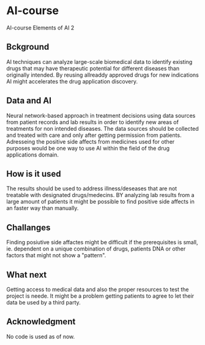 # AI-course
AI-course Elements of AI 2


## Bckground
AI techniques can analyze large-scale biomedical data to identify existing drugs that may have therapeutic potential for different diseases than originally intended. By reusing allreaddy approved drugs for new indications AI might accelerates the drug application discovery.

## Data and AI
Neural network-based approach in treatment decisions using data sources from patient records and lab results in order to identify new areas of treatments for non intended diseases. The data sources should be collected and treated with care and only after getting permission from patients. Adresseing the positive side affects from medicines used for other purposes would be one way to use AI within the field of the drug applications domain.

## How is it used
The results should be used to address illness/deseases that are not treatable with designated drugs/medecins. BY analyzing lab results from a large amount of patients it might be possible to find positive side affects in an faster way than manually. 

## Challanges
Finding posiutive side affactes might be difficult if the prerequisites is small, ie. dependent on a unique combination of drugs, patients DNA or other factors that might not show a "pattern".

## What next
Getting access to medical data and also the proper resources to test the project is neede. It might be a problem getting patients to agree to let their data be used by a third party.

## Acknowledgment
No code is used as of now.


